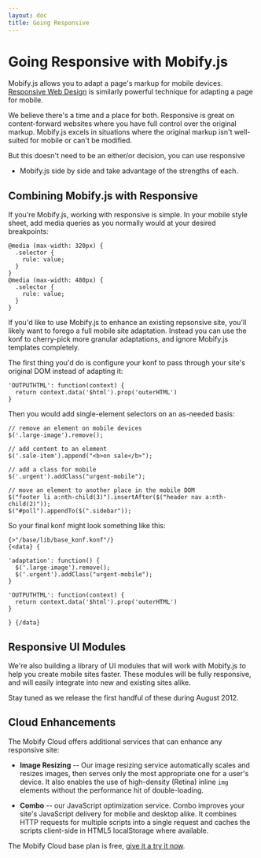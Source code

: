 ```yaml
---
layout: doc
title: Going Responsive
---
```


# Going Responsive with Mobify.js

Mobify.js allows you to adapt a page's markup for mobile devices. 
[Responsive Web Design](http://en.wikipedia.org/wiki/Responsive_Web_Design) 
is similarly powerful technique for adapting a page for mobile.

We believe there's a time and a place for both. Responsive is great on 
content-forward websites where you have full control over the original 
markup. Mobify.js excels in situations where the original markup isn't 
well-suited for mobile or can't be modified.

But this doesn't need to be an either/or decision, you can use responsive 
+ Mobify.js side by side and take advantage of the strengths of each.

## Combining Mobify.js with Responsive

If you're Mobify.js, working with responsive is simple. In your mobile 
style sheet, add media queries as you normally would at your desired 
breakpoints:

	@media (max-width: 320px) {
	  .selector {
	    rule: value;
	  }
	}
	@media (max-width: 480px) {
	  .selector {
	    rule: value;
	  }
	}

If you'd like to use Mobify.js to enhance an existing repsonsive site, 
you'll likely want to forego a full mobile site adaptation. Instead 
you can use the konf to cherry-pick more granular adaptations, and 
ignore Mobify.js templates completely.

The first thing you'd do is configure your konf to pass through your 
site's original DOM instead of adapting it:
 
	'OUTPUTHTML': function(context) {
	  return context.data('$html').prop('outerHTML')
	}

Then you would add single-element selectors on an as-needed basis:

    // remove an element on mobile devices
    $('.large-image').remove();

    // add content to an element
    $('.sale-item').append("<b>on sale</b>");

    // add a class for mobile
    $('.urgent').addClass("urgent-mobile");

    // move an element to another place in the mobile DOM
    $("footer li a:nth-child(3)").insertAfter($("header nav a:nth-child(2)"));
    $("#poll").appendTo($(".sidebar"));


So your final konf might look something like this:

	{>"/base/lib/base_konf.konf"/}
	{<data} {

	'adaptation': function() {
	  $('.large-image').remove();
	  $('.urgent').addClass("urgent-mobile");
	}

	'OUTPUTHTML': function(context) {
	  return context.data('$html').prop('outerHTML')
	}

	} {/data}

## Responsive UI Modules

We're also building a library of UI modules that will work with 
Mobify.js to help you create mobile sites faster. These modules will 
be fully responsive, and will easily integrate into new and existing 
sites alike.

Stay tuned as we release the first handful of these during August 2012.


## Cloud Enhancements

The Mobify Cloud offers additional services that can enhance any 
responsive site:

  * **Image Resizing** -- Our image resizing service automatically 
    scales and resizes images, then serves only the most appropriate 
    one for a user's device. It also enables the use of high-density 
    (Retina) inline `img` elements without the performance hit of 
    double-loading.

  * **Combo** -- our JavaScript optimization service. Combo improves 
    your site's  JavaScript delivery for mobile and desktop alike. 
    It combines HTTP requests for multiple scripts into a single request 
    and caches the scripts client-side in HTML5 localStorage where 
    available.

The Mobify Cloud base plan is free, [give it a try it now](https://cloud.mobify.com/).
